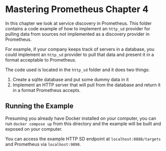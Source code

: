 # Mastering Prometheus Chapter 4
In this chapter we look at service discovery in Prometheus. This folder contains a code example of how to implement an `http_sd` provider for pulling data from sources not implemented as a discovery provider in Prometheus.

For example, if your company keeps track of servers in a database, you could implement an `http_sd` provider to pull that data and present it in a format acceptable to Prometheus.

The code used is located in the `http_sd` folder and it does two things:
1. Create a sqlite database and put some dummy data in it
2. Implement an HTTP server that will pull from the database and return it in a format Prometheus accepts.

## Running the Example
Presuming you already have Docker installed on your computer, you can run `docker compose up` from this directory and the example will be built and exposed on your computer.

You can access the example HTTP SD endpoint at `localhost:8888/targets` and Prometheus via `localhost:9090`.
